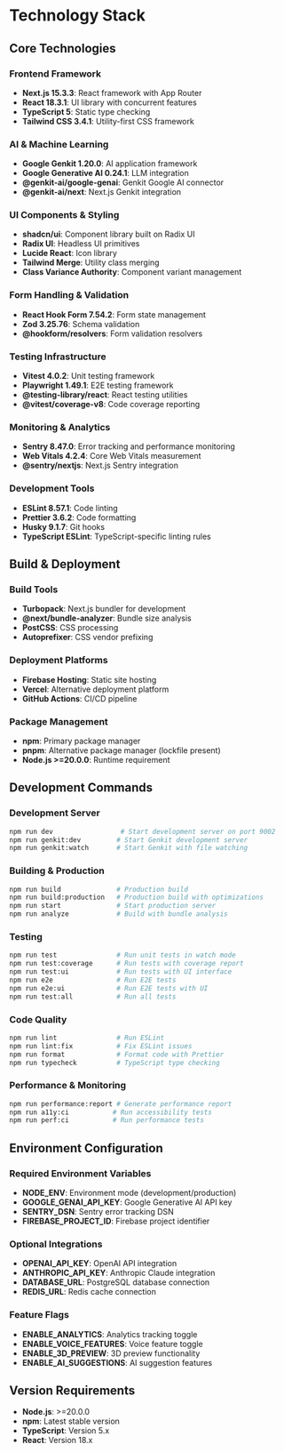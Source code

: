 # Technology Stack

## Core Technologies

### Frontend Framework
- **Next.js 15.3.3**: React framework with App Router
- **React 18.3.1**: UI library with concurrent features
- **TypeScript 5**: Static type checking
- **Tailwind CSS 3.4.1**: Utility-first CSS framework

### AI & Machine Learning
- **Google Genkit 1.20.0**: AI application framework
- **Google Generative AI 0.24.1**: LLM integration
- **@genkit-ai/google-genai**: Genkit Google AI connector
- **@genkit-ai/next**: Next.js Genkit integration

### UI Components & Styling
- **shadcn/ui**: Component library built on Radix UI
- **Radix UI**: Headless UI primitives
- **Lucide React**: Icon library
- **Tailwind Merge**: Utility class merging
- **Class Variance Authority**: Component variant management

### Form Handling & Validation
- **React Hook Form 7.54.2**: Form state management
- **Zod 3.25.76**: Schema validation
- **@hookform/resolvers**: Form validation resolvers

### Testing Infrastructure
- **Vitest 4.0.2**: Unit testing framework
- **Playwright 1.49.1**: E2E testing framework
- **@testing-library/react**: React testing utilities
- **@vitest/coverage-v8**: Code coverage reporting

### Monitoring & Analytics
- **Sentry 8.47.0**: Error tracking and performance monitoring
- **Web Vitals 4.2.4**: Core Web Vitals measurement
- **@sentry/nextjs**: Next.js Sentry integration

### Development Tools
- **ESLint 8.57.1**: Code linting
- **Prettier 3.6.2**: Code formatting
- **Husky 9.1.7**: Git hooks
- **TypeScript ESLint**: TypeScript-specific linting rules

## Build & Deployment

### Build Tools
- **Turbopack**: Next.js bundler for development
- **@next/bundle-analyzer**: Bundle size analysis
- **PostCSS**: CSS processing
- **Autoprefixer**: CSS vendor prefixing

### Deployment Platforms
- **Firebase Hosting**: Static site hosting
- **Vercel**: Alternative deployment platform
- **GitHub Actions**: CI/CD pipeline

### Package Management
- **npm**: Primary package manager
- **pnpm**: Alternative package manager (lockfile present)
- **Node.js >=20.0.0**: Runtime requirement

## Development Commands

### Development Server
```bash
npm run dev                 # Start development server on port 9002
npm run genkit:dev         # Start Genkit development server
npm run genkit:watch       # Start Genkit with file watching
```

### Building & Production
```bash
npm run build              # Production build
npm run build:production   # Production build with optimizations
npm run start              # Start production server
npm run analyze            # Build with bundle analysis
```

### Testing
```bash
npm run test               # Run unit tests in watch mode
npm run test:coverage      # Run tests with coverage report
npm run test:ui            # Run tests with UI interface
npm run e2e                # Run E2E tests
npm run e2e:ui             # Run E2E tests with UI
npm run test:all           # Run all tests
```

### Code Quality
```bash
npm run lint               # Run ESLint
npm run lint:fix           # Fix ESLint issues
npm run format             # Format code with Prettier
npm run typecheck          # TypeScript type checking
```

### Performance & Monitoring
```bash
npm run performance:report # Generate performance report
npm run a11y:ci           # Run accessibility tests
npm run perf:ci           # Run performance tests
```

## Environment Configuration

### Required Environment Variables
- **NODE_ENV**: Environment mode (development/production)
- **GOOGLE_GENAI_API_KEY**: Google Generative AI API key
- **SENTRY_DSN**: Sentry error tracking DSN
- **FIREBASE_PROJECT_ID**: Firebase project identifier

### Optional Integrations
- **OPENAI_API_KEY**: OpenAI API integration
- **ANTHROPIC_API_KEY**: Anthropic Claude integration
- **DATABASE_URL**: PostgreSQL database connection
- **REDIS_URL**: Redis cache connection

### Feature Flags
- **ENABLE_ANALYTICS**: Analytics tracking toggle
- **ENABLE_VOICE_FEATURES**: Voice feature toggle
- **ENABLE_3D_PREVIEW**: 3D preview functionality
- **ENABLE_AI_SUGGESTIONS**: AI suggestion features

## Version Requirements
- **Node.js**: >=20.0.0
- **npm**: Latest stable version
- **TypeScript**: Version 5.x
- **React**: Version 18.x